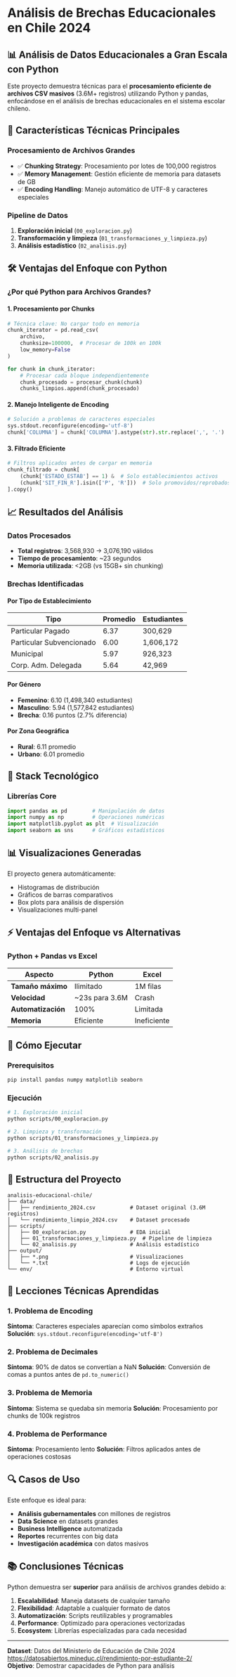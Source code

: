 # Análisis de Brechas Educacionales en Chile 2024

## 📊 Análisis de Datos Educacionales a Gran Escala con Python

Este proyecto demuestra técnicas para el **procesamiento eficiente de archivos CSV masivos** (3.6M+ registros) utilizando Python y pandas, enfocándose en el análisis de brechas educacionales en el sistema escolar chileno.

## 🚀 Características Técnicas Principales

### **Procesamiento de Archivos Grandes**
- ✅ **Chunking Strategy**: Procesamiento por lotes de 100,000 registros
- ✅ **Memory Management**: Gestión eficiente de memoria para datasets de GB
- ✅ **Encoding Handling**: Manejo automático de UTF-8 y caracteres especiales

### **Pipeline de Datos**
1. **Exploración inicial** (`00_exploracion.py`)
2. **Transformación y limpieza** (`01_transformaciones_y_limpieza.py`)
3. **Análisis estadístico** (`02_analisis.py`)

## 🛠️ Ventajas del Enfoque con Python

### **¿Por qué Python para Archivos Grandes?**

#### **1. Procesamiento por Chunks**
```python
# Técnica clave: No cargar todo en memoria
chunk_iterator = pd.read_csv(
    archivo, 
    chunksize=100000,  # Procesar de 100k en 100k
    low_memory=False
)

for chunk in chunk_iterator:
    # Procesar cada bloque independientemente
    chunk_procesado = procesar_chunk(chunk)
    chunks_limpios.append(chunk_procesado)
```

#### **2. Manejo Inteligente de Encoding**
```python
# Solución a problemas de caracteres especiales
sys.stdout.reconfigure(encoding='utf-8')
chunk['COLUMNA'] = chunk['COLUMNA'].astype(str).str.replace(',', '.')
```

#### **3. Filtrado Eficiente**
```python
# Filtros aplicados antes de cargar en memoria
chunk_filtrado = chunk[
    (chunk['ESTADO_ESTAB'] == 1) &  # Solo establecimientos activos
    (chunk['SIT_FIN_R'].isin(['P', 'R']))  # Solo promovidos/reprobados
].copy()
```

## 📈 Resultados del Análisis

### **Datos Procesados**
- **Total registros**: 3,568,930 → 3,076,190 válidos
- **Tiempo de procesamiento**: ~23 segundos
- **Memoria utilizada**: <2GB (vs 15GB+ sin chunking)

### **Brechas Identificadas**

#### **Por Tipo de Establecimiento**
| Tipo | Promedio | Estudiantes |
|------|----------|-------------|
| Particular Pagado | 6.37 | 300,629 |
| Particular Subvencionado | 6.00 | 1,606,172 |
| Municipal | 5.97 | 926,323 |
| Corp. Adm. Delegada | 5.64 | 42,969 |

#### **Por Género**
- **Femenino**: 6.10 (1,498,340 estudiantes)
- **Masculino**: 5.94 (1,577,842 estudiantes)
- **Brecha**: 0.16 puntos (2.7% diferencia)

#### **Por Zona Geográfica**
- **Rural**: 6.11 promedio
- **Urbano**: 6.01 promedio

## 🔧 Stack Tecnológico

### **Librerías Core**
```python
import pandas as pd        # Manipulación de datos
import numpy as np         # Operaciones numéricas
import matplotlib.pyplot as plt  # Visualización
import seaborn as sns      # Gráficos estadísticos
```

## 📊 Visualizaciones Generadas

El proyecto genera automáticamente:
- Histogramas de distribución
- Gráficos de barras comparativos
- Box plots para análisis de dispersión
- Visualizaciones multi-panel

## ⚡ Ventajas del Enfoque vs Alternativas

### **Python + Pandas vs Excel**
| Aspecto | Python | Excel |
|---------|--------|-------|
| **Tamaño máximo** | Ilimitado | 1M filas |
| **Velocidad** | ~23s para 3.6M | Crash |
| **Automatización** | 100% | Limitada |
| **Memoria** | Eficiente | Ineficiente |


## 🚀 Cómo Ejecutar

### **Prerequisitos**
```bash
pip install pandas numpy matplotlib seaborn
```

### **Ejecución**
```bash
# 1. Exploración inicial
python scripts/00_exploracion.py

# 2. Limpieza y transformación
python scripts/01_transformaciones_y_limpieza.py

# 3. Análisis de brechas
python scripts/02_analisis.py
```

## 📁 Estructura del Proyecto

```
analisis-educacional-chile/
├── data/
│   ├── rendimiento_2024.csv           # Dataset original (3.6M registros)
│   └── rendimiento_limpio_2024.csv    # Dataset procesado
├── scripts/
│   ├── 00_exploracion.py              # EDA inicial
│   ├── 01_transformaciones_y_limpieza.py  # Pipeline de limpieza
│   └── 02_analisis.py                 # Análisis estadístico
├── output/
│   ├── *.png                          # Visualizaciones
│   └── *.txt                          # Logs de ejecución
└── env/                               # Entorno virtual
```

## 🎯 Lecciones Técnicas Aprendidas

### **1. Problema de Encoding**
**Síntoma**: Caracteres especiales aparecían como símbolos extraños
**Solución**: `sys.stdout.reconfigure(encoding='utf-8')`

### **2. Problema de Decimales**
**Síntoma**: 90% de datos se convertían a NaN
**Solución**: Conversión de comas a puntos antes de `pd.to_numeric()`

### **3. Problema de Memoria**
**Síntoma**: Sistema se quedaba sin memoria
**Solución**: Procesamiento por chunks de 100k registros

### **4. Problema de Performance**
**Síntoma**: Procesamiento lento
**Solución**: Filtros aplicados antes de operaciones costosas

## 🔍 Casos de Uso

Este enfoque es ideal para:
- **Análisis gubernamentales** con millones de registros
- **Data Science** en datasets grandes
- **Business Intelligence** automatizada
- **Reportes** recurrentes con big data
- **Investigación académica** con datos masivos

## 📚 Conclusiones Técnicas

Python demuestra ser **superior** para análisis de archivos grandes debido a:

1. **Escalabilidad**: Maneja datasets de cualquier tamaño
2. **Flexibilidad**: Adaptable a cualquier formato de datos
3. **Automatización**: Scripts reutilizables y programables
4. **Performance**: Optimizado para operaciones vectorizadas
5. **Ecosystem**: Librerías especializadas para cada necesidad

---

**Dataset**: Datos del Ministerio de Educación de Chile 2024 
            https://datosabiertos.mineduc.cl/rendimiento-por-estudiante-2/  
**Objetivo**: Demostrar capacidades de Python para análisis

